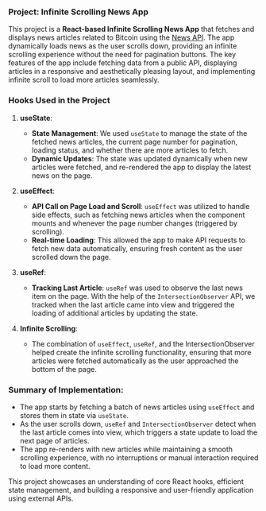 ### Project: Infinite Scrolling News App

This project is a **React-based Infinite Scrolling News App** that fetches and displays news articles related to Bitcoin using the [News API](https://newsapi.org/). The app dynamically loads news as the user scrolls down, providing an infinite scrolling experience without the need for pagination buttons. The key features of the app include fetching data from a public API, displaying articles in a responsive and aesthetically pleasing layout, and implementing infinite scroll to load more articles seamlessly.

### Hooks Used in the Project

1. **useState**:
   - **State Management**: We used `useState` to manage the state of the fetched news articles, the current page number for pagination, loading status, and whether there are more articles to fetch.
   - **Dynamic Updates**: The state was updated dynamically when new articles were fetched, and re-rendered the app to display the latest news on the page.

2. **useEffect**:
   - **API Call on Page Load and Scroll**: `useEffect` was utilized to handle side effects, such as fetching news articles when the component mounts and whenever the page number changes (triggered by scrolling).
   - **Real-time Loading**: This allowed the app to make API requests to fetch new data automatically, ensuring fresh content as the user scrolled down the page.

3. **useRef**:
   - **Tracking Last Article**: `useRef` was used to observe the last news item on the page. With the help of the `IntersectionObserver` API, we tracked when the last article came into view and triggered the loading of additional articles by updating the state.
   
4. **Infinite Scrolling**:
   - The combination of `useEffect`, `useRef`, and the IntersectionObserver helped create the infinite scrolling functionality, ensuring that more articles were fetched automatically as the user approached the bottom of the page.

### Summary of Implementation:
- The app starts by fetching a batch of news articles using `useEffect` and stores them in state via `useState`.
- As the user scrolls down, `useRef` and `IntersectionObserver` detect when the last article comes into view, which triggers a state update to load the next page of articles.
- The app re-renders with new articles while maintaining a smooth scrolling experience, with no interruptions or manual interaction required to load more content.

This project showcases an understanding of core React hooks, efficient state management, and building a responsive and user-friendly application using external APIs.

